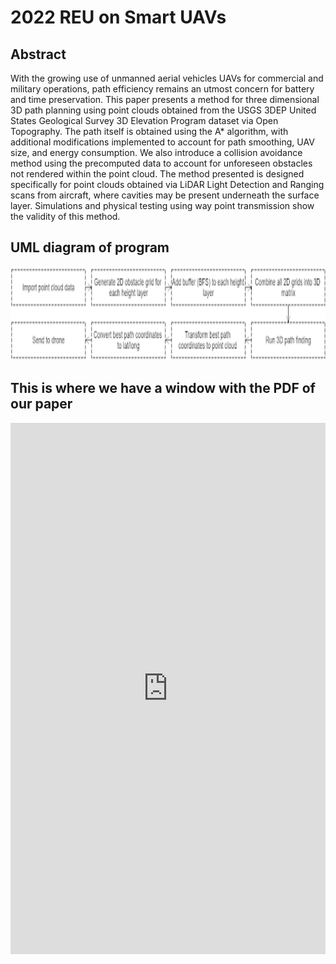 # 2022 REU on Smart UAVs

## Abstract
With the growing use of unmanned aerial vehicles UAVs for commercial and military operations, path efficiency remains an utmost concern for battery and time preservation. This paper presents a method for three dimensional 3D path planning using point clouds obtained from the USGS 3DEP United States Geological Survey 3D Elevation Program dataset via Open Topography. The path itself is obtained using the A* algorithm, with additional modifications implemented to account for path smoothing, UAV size, and energy consumption. We also introduce a collision avoidance method using the precomputed data to account for unforeseen obstacles not rendered within the point cloud. The method presented is designed specifically for point clouds obtained via LiDAR Light Detection and Ranging scans from aircraft, where cavities may be present underneath the surface layer. Simulations and physical testing using way point transmission show the validity of this method.

## UML diagram of program
<p align="center">
  <img src="Images/UML_diagram.png" width="1000" height="150" >
</p>

## This is where we have a window with the PDF of our paper
<embed src="https://github.com/alecstem/REUWebsite/blob/gh-pages/2022_REU_on_Smart_UAVs.pdf" width="100%" height="850px"/>
